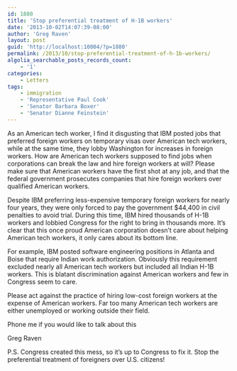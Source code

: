 ```yaml
---
id: 1880
title: 'Stop preferential treatment of H-1B workers'
date: '2013-10-02T14:07:39-08:00'
author: 'Greg Raven'
layout: post
guid: 'http://localhost:10004/?p=1880'
permalink: /2013/10/stop-preferential-treatment-of-h-1b-workers/
algolia_searchable_posts_records_count:
    - '1'
categories:
    - Letters
tags:
    - immigration
    - 'Representative Paul Cook'
    - 'Senator Barbara Boxer'
    - 'Senator Dianne Feinstein'
---
```


As an American tech worker, I find it disgusting that IBM posted jobs that preferred foreign workers on temporary visas over American tech workers, while at the same time, they lobby Washington for increases in foreign workers. How are American tech workers supposed to find jobs when corporations can break the law and hire foreign workers at will? Please make sure that American workers have the first shot at any job, and that the federal government prosecutes companies that hire foreign workers over qualified American workers.  
  
Despite IBM preferring less-expensive temporary foreign workers for nearly four years, they were only forced to pay the government $44,400 in civil penalties to avoid trial. During this time, IBM hired thousands of H-1B workers and lobbied Congress for the right to bring in thousands more. It’s clear that this once proud American corporation doesn’t care about helping American tech workers, it only cares about its bottom line.

For example, IBM posted software engineering positions in Atlanta and Boise that require Indian work authorization. Obviously this requirement excluded nearly all American tech workers but included all Indian H-1B workers. This is blatant discrimination against American workers and few in Congress seem to care.

Please act against the practice of hiring low-cost foreign workers at the expense of American workers. Far too many American tech workers are either unemployed or working outside their field.

Phone me if you would like to talk about this

Greg Raven

P.S. Congress created this mess, so it’s up to Congress to fix it. Stop the preferential treatment of foreigners over U.S. citizens!